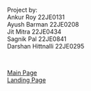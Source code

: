 Project by:  
Ankur Roy 22JE0131  
Ayush Barman 22JE0208  
Jit Mitra 22JE0434  
Sagnik Pal 22JE0841  
Darshan Hittnalli 22JE0295

<br />

[Main Page](https://sphinx-landing.vercel.app/)  
[Landing Page](https://green-career-421845.framer.app/)
